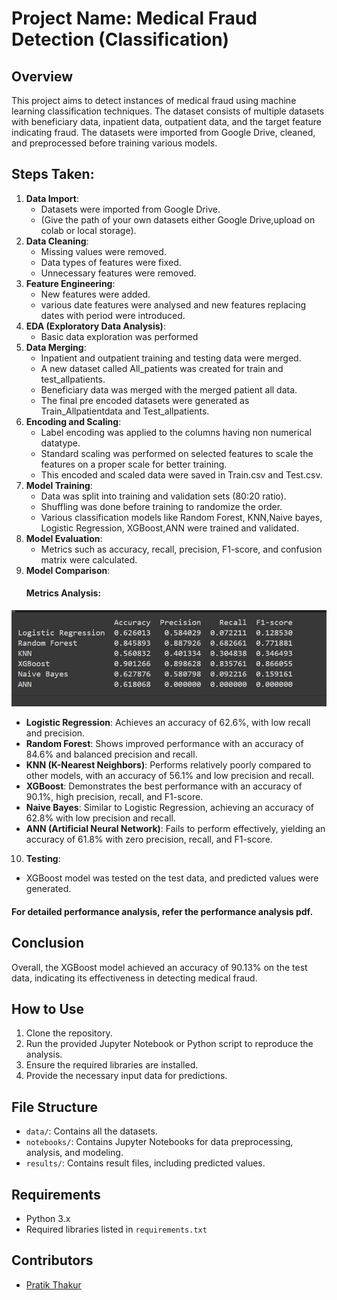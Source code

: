 # Project Name: Medical Fraud Detection (Classification)

## Overview
This project aims to detect instances of medical fraud using machine learning classification techniques. The dataset consists of multiple datasets with beneficiary data, inpatient data, outpatient data, and the target feature indicating fraud. The datasets were imported from Google Drive, cleaned, and preprocessed before training various models.

## Steps Taken:
1. **Data Import**: 
    - Datasets were imported from Google Drive.
    - (Give the path of your own datasets either Google Drive,upload on colab or local storage).
2. **Data Cleaning**: 
    - Missing values were removed.
    - Data types of features were fixed.
    - Unnecessary features were removed.
3. **Feature Engineering**:
    - New features were added.
    - various date features were analysed and new features replacing dates with period were introduced.
4. **EDA (Exploratory Data Analysis)**:
    - Basic data exploration was performed
5. **Data Merging**:
    - Inpatient and outpatient training and testing data were merged.
    - A new dataset called All_patients was created for train and test_allpatients.
    - Beneficiary data was merged with the merged patient all data.
    - The final pre encoded datasets were generated as Train_Allpatientdata and Test_allpatients.
6. **Encoding and Scaling**:
    - Label encoding was applied to the columns having non numerical datatype. 
    - Standard scaling was performed on selected features to scale the features on a proper scale for better training.
    - This encoded and scaled data were saved in Train.csv and Test.csv.
7. **Model Training**:
    - Data was split into training and validation sets (80:20 ratio).
    - Shuffling was done before training to randomize the order.
    - Various classification models like Random Forest, KNN,Naive bayes, Logistic Regression, XGBoost,ANN were trained and validated.
8. **Model Evaluation**:
    - Metrics such as accuracy, recall, precision, F1-score, and confusion matrix were calculated.
9. **Model Comparison**:
    #### Metrics Analysis:

![alt text](image.png)

- **Logistic Regression**: Achieves an accuracy of 62.6%, with low recall and precision.
- **Random Forest**: Shows improved performance with an accuracy of 84.6% and balanced precision and recall.
- **KNN (K-Nearest Neighbors)**: Performs relatively poorly compared to other models, with an accuracy of 56.1% and low precision and recall.
- **XGBoost**: Demonstrates the best performance with an accuracy of 90.1%, high precision, recall, and F1-score.
- **Naive Bayes**: Similar to Logistic Regression, achieving an accuracy of 62.8% with low precision and recall.
- **ANN (Artificial Neural Network)**: Fails to perform effectively, yielding an accuracy of 61.8% with zero precision, recall, and F1-score.
10. **Testing**:
- XGBoost model was tested on the test data, and predicted values were generated.

#### For detailed performance analysis, refer the performance analysis pdf.

## Conclusion
Overall, the XGBoost model achieved an accuracy of 90.13% on the test data, indicating its effectiveness in detecting medical fraud. 

## How to Use
1. Clone the repository.
2. Run the provided Jupyter Notebook or Python script to reproduce the analysis.
3. Ensure the required libraries are installed.
4. Provide the necessary input data for predictions.

## File Structure
- `data/`: Contains all the datasets.
- `notebooks/`: Contains Jupyter Notebooks for data preprocessing, analysis, and modeling.
- `results/`: Contains result files, including predicted values.

## Requirements
- Python 3.x
- Required libraries listed in `requirements.txt`

## Contributors
- [Pratik Thakur](https://github.com/pratikthakur2)
